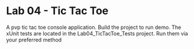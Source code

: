 ﻿# Lab 04 - Tic Tac Toe

A pvp tic tac toe console application. Build the project to run demo. The xUnit tests are located in the Lab04_TicTacToe_Tests project. Run them via your preferred method